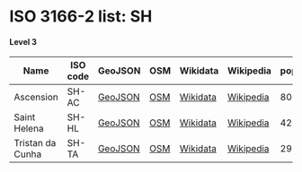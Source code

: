 # ISO 3166-2 list: SH


#### Level 3
Name | ISO code | GeoJSON | OSM | Wikidata | Wikipedia | population 
--- | --- | --- | --- | --- | --- | --- 
Ascension | SH-AC | [GeoJSON](../../export/geojson/q7/iso2/SH/SH-AC.geojson) | [OSM](https://www.openstreetmap.org/relation/156166) | [Wikidata](https://www.wikidata.org/wiki/Q46197) | [Wikipedia](http://en.wikipedia.org/wiki/en%3AAscension%20Island) | 806
Saint Helena | SH-HL | [GeoJSON](../../export/geojson/q7/iso2/SH/SH-HL.geojson) | [OSM](https://www.openstreetmap.org/relation/155987) | [Wikidata](https://www.wikidata.org/wiki/Q34497) | [Wikipedia](http://en.wikipedia.org/wiki/en%3ASaint%20Helena) | 4255
Tristan da Cunha | SH-TA | [GeoJSON](../../export/geojson/q7/iso2/SH/SH-TA.geojson) | [OSM](https://www.openstreetmap.org/relation/3672278) | [Wikidata](https://www.wikidata.org/wiki/Q220982) | [Wikipedia](http://en.wikipedia.org/wiki/en%3ATristan%20da%20Cunha) | 293

